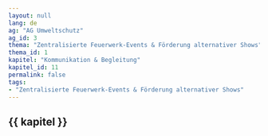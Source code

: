 ```yaml
---
layout: null
lang: de
ag: "AG Umweltschutz"
ag_id: 3
thema: "Zentralisierte Feuerwerk-Events & Förderung alternativer Shows"
thema_id: 1
kapitel: "Kommunikation & Begleitung"
kapitel_id: 11
permalink: false
tags:
- "Zentralisierte Feuerwerk-Events & Förderung alternativer Shows"
---
```


## {{ kapitel }}
